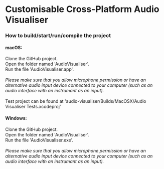 # Customisable Cross-Platform Audio Visualiser


### How to build/start/run/compile the project

#### macOS:
Clone the GitHub project.<br>
Open the folder named 'AudioVisualiser'.<br>
Run the file 'AudioVisualiser.app'.<br><br>
*Please make sure that you allow microphone permission or have an alternative audio input device connected to your computer (such as an audio interface with an instrumant as an input).*<br><br>
Test project can be found at 'audio-visualiser/Builds/MacOSX/Audio Visualiser Tests.xcodeproj'
<br>
#### Windows:
Clone the GitHub project.<br>
Open the folder named 'AudioVisualiser'.<br>
Run the file 'AudioVisualiser.exe'.<br><br>
*Please make sure that you allow microphone permission or have an alternative audio input device connected to your computer (such as an audio interface with an instrumant as an input).*
<br><br>
